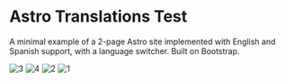 # Astro Translations Test

A minimal example of a 2-page Astro site implemented with English and Spanish support, with a language switcher. Built on Bootstrap.

![3](https://github.com/user-attachments/assets/892d4fc4-699f-4178-86dc-3b59fb8f7442)
![4](https://github.com/user-attachments/assets/f08b337b-19f1-4330-8e02-672a4aad41d8)
![2](https://github.com/user-attachments/assets/6fa7e3c2-f3d2-47c5-b221-8d1b376d8201)
![1](https://github.com/user-attachments/assets/feafc83e-16ca-4cbc-b0c9-4bab02c7df99)

